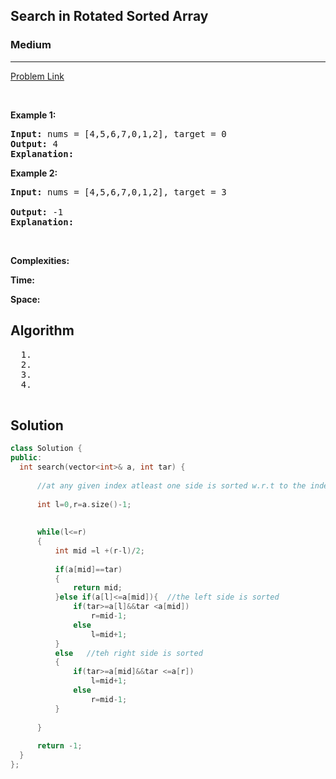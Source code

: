 <h2>Search in Rotated Sorted Array</h2>
<h3>Medium</h3><hr>
<div><p>
  

 
</p>


[Problem Link]()

<p>&nbsp;</p>
<p><strong>Example 1:</strong></p>

      
 
<pre><strong>Input:</strong> nums = [4,5,6,7,0,1,2], target = 0
<strong>Output:</strong> 4
<strong>Explanation:</strong> 
</pre>

<p><strong>Example 2:</strong></p>

<pre><strong>Input:</strong> nums = [4,5,6,7,0,1,2], target = 3
     
<strong>Output:</strong> -1
<strong>Explanation:</strong> 
</pre>

<p>&nbsp;</p>
<p><strong>Complexities:</strong></p>
<strong>Time:</strong> 
  
<strong>Space:</strong> 
  <h2> Algorithm </h2>
 <pre>
  1. 
  2.
  3. 
  4. 
  </pre>
  <h2> Solution </h2>
  
  ``` c++ 
  class Solution {
public:
    int search(vector<int>& a, int tar) {
        
        //at any given index atleast one side is sorted w.r.t to the index we use this fact
        
        int l=0,r=a.size()-1;
        
        
        while(l<=r)
        {
            int mid =l +(r-l)/2;
            
            if(a[mid]==tar)
            {
                return mid;
            }else if(a[l]<=a[mid]){  //the left side is sorted 
                if(tar>=a[l]&&tar <a[mid])
                    r=mid-1;
                else
                    l=mid+1;
            }
            else   //teh right side is sorted
            {
                if(tar>=a[mid]&&tar <=a[r])
                    l=mid+1;
                else
                    r=mid-1;
            }
            
        }
        
        return -1;
    }
};
  ```
</div>

